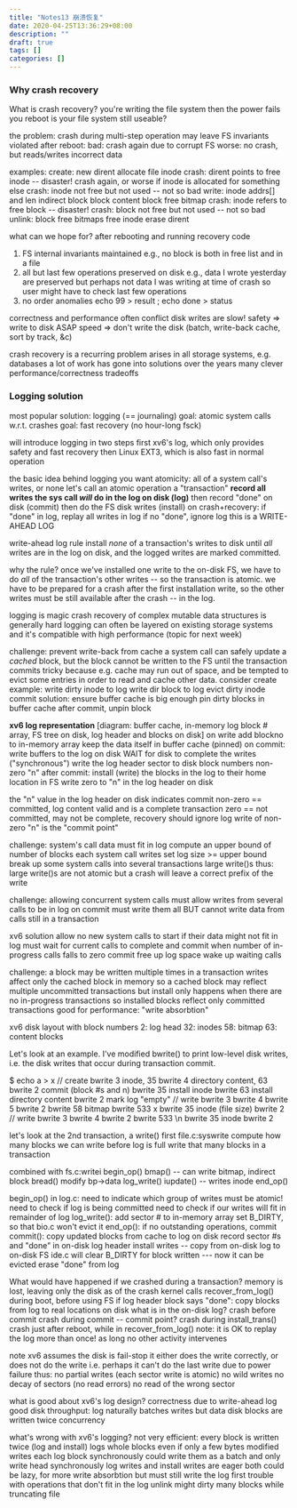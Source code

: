 ```yaml
---
title: "Notes13 崩溃恢复"
date: 2020-04-25T13:36:29+08:00
description: ""
draft: true
tags: []
categories: []
---
```


### Why crash recovery

What is crash recovery?
  you're writing the file system
  then the power fails
  you reboot
  is your file system still useable?

the problem:
  crash during multi-step operation
  may leave FS invariants violated
  after reboot:
    bad: crash again due to corrupt FS
    worse: no crash, but reads/writes incorrect data

examples:
  create:
    new dirent
    allocate file inode
    crash: dirent points to free inode -- disaster!
      crash again, or worse if inode is allocated for something else
    crash: inode not free but not used -- not so bad
  write:
    inode addrs[] and len
    indirect block
    block content
    block free bitmap
    crash: inode refers to free block -- disaster!
    crash: block not free but not used -- not so bad
  unlink:
    block free bitmaps
    free inode
    erase dirent

what can we hope for?
  after rebooting and running recovery code

  1. FS internal invariants maintained
     e.g., no block is both in free list and in a file
  2. all but last few operations preserved on disk
     e.g., data I wrote yesterday are preserved
     but perhaps not data I was writing at time of crash
     so user might have to check last few operations
  3. no order anomalies
     echo 99 > result ; echo done > status

correctness and performance often conflict
  disk writes are slow!
  safety => write to disk ASAP
  speed => don't write the disk (batch, write-back cache, sort by track, &c)

crash recovery is a recurring problem
  arises in all storage systems, e.g. databases
  a lot of work has gone into solutions over the years
  many clever performance/correctness tradeoffs

### Logging solution

most popular solution: logging (== journaling)
  goal: atomic system calls w.r.t. crashes
  goal: fast recovery (no hour-long fsck)

will introduce logging in two steps
  first xv6's log, which only provides safety and fast recovery
  then Linux EXT3, which is also fast in normal operation

the basic idea behind logging
  you want atomicity: all of a system call's writes, or none
    let's call an atomic operation a "transaction"
  **record all writes the sys call *will* do in the log on disk (log)**
  then record "done" on disk (commit)
  then do the FS disk writes  (install)
  on crash+recovery:
    if "done" in log, replay all writes in log
    if no "done", ignore log
  this is a WRITE-AHEAD LOG

write-ahead log rule
  install *none* of a transaction's writes to disk
  until *all* writes are in the log on disk,
  and the logged writes are marked committed.

why the rule?
  once we've installed one write to the on-disk FS,
  we have to do *all* of the transaction's other
  writes -- so the transaction is atomic. we have
  to be prepared for a crash after the first installation
  write, so the other writes must be still available
  after the crash -- in the log.

logging is magic
  crash recovery of complex mutable data structures is generally hard
  logging can often be layered on existing storage systems
  and it's compatible with high performance (topic for next week)

challenge: prevent write-back from cache
  a system call can safely update a *cached* block,
    but the block cannot be written to the FS
    until the transaction commits
  tricky because e.g. cache may run out of space,
    and be tempted to evict some entries in order
    to read and cache other data.
  consider create example:
    write dirty inode to log
    write dir block to log
    evict dirty inode
    commit
  solution:
    ensure buffer cache is big enough
    pin dirty blocks in buffer cache
    after commit, unpin block

**xv6 log representation**
  [diagram: buffer cache, in-memory log block # array,
            FS tree on disk, log header and blocks on disk]
  on write add blockno to in-memory array
  keep the data itself in buffer cache (pinned)
  on commit:
    write buffers to the log on disk
    WAIT for disk to complete the writes ("synchronous")
    write the log header sector to disk
      block numbers
      non-zero "n"
  after commit:
    install (write) the blocks in the log to their home location in FS
    write zero to "n" in the log header on disk

the "n" value in the log header on disk indicates commit
  non-zero == committed, log content valid and is a complete transaction
  zero == not committed, may not be complete, recovery should ignore log
  write of non-zero "n" is the "commit point"

challenge: system's call data must fit in log
  compute an upper bound of number of blocks each system call writes
    set log size >= upper bound
  break up some system calls into several transactions
    large write()s
    thus: large write()s are not atomic
      but a crash will leave a correct prefix of the write
	
challenge: allowing concurrent system calls
  must allow writes from several calls to be in log
  on commit must write them all
  BUT cannot write data from calls still in a transaction

xv6 solution
  allow no new system calls to start if their data might not fit in log
    must wait for current calls to complete and commit
  when number of in-progress calls falls to zero
    commit
    free up log space
    wake up waiting calls

challenge: a block may be written multiple times in a transaction
  writes affect only the cached block in memory
  so a cached block may reflect multiple uncommitted transactions
  but install only happens when there are no in-progress transactions
    so installed blocks reflect only committed transactions
  good for performance: "write absorbtion"

xv6 disk layout with block numbers
   2: log head
  32: inodes
  58: bitmap
  63: content blocks

Let's look at an example.
  I've modified bwrite() to print low-level disk writes,
  i.e. the disk writes that occur during transaction commit.

  $ echo a > x
  // create
  bwrite 3   inode, 35
  bwrite 4   directory content, 63
  bwrite 2   commit (block #s and n)
  bwrite 35  install inode
  bwrite 63  install directory content
  bwrite 2   mark log "empty"
  // write
  bwrite 3
  bwrite 4
  bwrite 5
  bwrite 2
  bwrite 58   bitmap
  bwrite 533  x
  bwrite 35   inode (file size)
  bwrite 2
  // write
  bwrite 3
  bwrite 4
  bwrite 2
  bwrite 533  \n
  bwrite 35   inode
  bwrite 2

let's look at the 2nd transaction, a write()
  first file.c:syswrite 
    compute how many blocks we can write before log is full
    write that many blocks in a transaction

  combined with fs.c:writei
    begin_op()
      bmap() -- can write bitmap, indirect block
      bread()
      modify bp->data
      log_write()
      iupdate() -- writes inode
    end_op()

  begin_op() in log.c:
    need to indicate which group of writes must be atomic!
    need to check if log is being committed
    need to check if our writes will fit in remainder of log
  log_write():
    add sector # to in-memory array
    set B_DIRTY, so that bio.c won't evict it
  end_op():
    if no outstanding operations, commit
  commit():
    copy updated blocks from cache to log on disk
    record sector #s and "done" in on-disk log header
    install writes -- copy from on-disk log to on-disk FS
      ide.c will clear B_DIRTY for block written --- now it can be evicted
    erase "done" from log

What would have happened if we crashed during a transaction?
  memory is lost, leaving only the disk as of the crash
  kernel calls recover_from_log() during boot, before using FS
    if log header block says "done":
      copy blocks from log to real locations on disk
  what is in the on-disk log?
    crash before commit
    crash during commit -- commit point?
    crash during install_trans()
    crash just after reboot, while in recover_from_log()
  note: it is OK to replay the log more than once!
    as long no other activity intervenes

note xv6 assumes the disk is fail-stop
  it either does the write correctly, or does not do the write
    i.e. perhaps it can't do the last write due to power failure
  thus:
    no partial writes (each sector write is atomic)
    no wild writes
    no decay of sectors (no read errors)
    no read of the wrong sector

what is good about xv6's log design?
  correctness due to write-ahead log
  good disk throughput: log naturally batches writes
    but data disk blocks are written twice
  concurrency

what's wrong with xv6's logging?
  not very efficient:
    every block is written twice (log and install)
    logs whole blocks even if only a few bytes modified
    writes each log block synchronously
      could write them as a batch and only write head synchronously 
    log writes and install writes are eager
      both could be lazy, for more write absorbtion
      but must still write the log first
  trouble with operations that don't fit in the log
    unlink might dirty many blocks while truncating file

